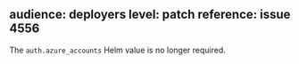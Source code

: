 audience: deployers
level: patch
reference: issue 4556
---
The `auth.azure_accounts` Helm value is no longer required.

